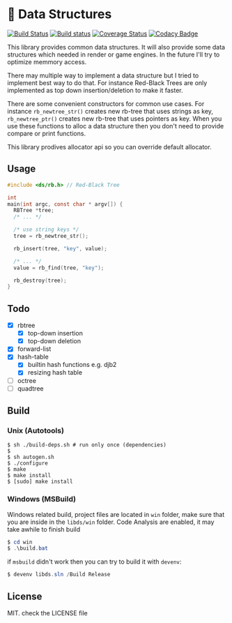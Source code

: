 # 🔗 Data Structures

[![Build Status](https://travis-ci.org/recp/ds.svg?branch=master)](https://travis-ci.org/recp/libds)
[![Build status](https://ci.appveyor.com/api/projects/status/yqpyll64woh39a23/branch/master?svg=true)](https://ci.appveyor.com/project/recp/libds/branch/master)
[![Coverage Status](https://coveralls.io/repos/github/recp/libds/badge.svg?branch=master)](https://coveralls.io/github/recp/libds?branch=master)
[![Codacy Badge](https://api.codacy.com/project/badge/Grade/50b73a3049b9497a97fe7468a9d79d08)](https://www.codacy.com/app/recp/libds?utm_source=github.com&amp;utm_medium=referral&amp;utm_content=recp/libds&amp;utm_campaign=Badge_Grade)

This library provides common data structures. It will also provide some data structures which needed in render or game engines. In the future I'll try to optimize memmory access. 

There may multiple way to implement a data structure but I tried to implement best way to do that. For instance Red-Black Trees are only implemented as top down insertion/deletion to make it faster. 

There are some convenient constructors for common use cases. For instance `rb_newtree_str()` creates new rb-tree that uses strings as key, `rb_newtree_ptr()` creates new rb-tree that uses pointers as key. When you use these functions to alloc a data structure then you don't need to provide compare or print functions. 

This library prodives allocator api so you can override default allocator. 

## Usage

```C
#include <ds/rb.h> // Red-Black Tree

int
main(int argc, const char * argv[]) {
  RBTree *tree;
  /* ... */

  /* use string keys */
  tree = rb_newtree_str();

  rb_insert(tree, "key", value);

  /* ... */
  value = rb_find(tree, "key");

  rb_destroy(tree);
}

```

## Todo
- [x] rbtree
   - [x] top-down insertion
   - [x] top-down deletion
- [x] forward-list
- [x] hash-table
   - [x] builtin hash functions e.g. djb2
   - [x] resizing hash table
- [ ] octree
- [ ] quadtree

## Build

### Unix (Autotools)

```text
$ sh ./build-deps.sh # run only once (dependencies)
$
$ sh autogen.sh
$ ./configure
$ make
$ make install
$ [sudo] make install
```

### Windows (MSBuild)
Windows related build, project files are located in `win` folder,
make sure that you are inside in the `libds/win` folder.
Code Analysis are enabled, it may take awhile to finish build

```Powershell
$ cd win
$ .\build.bat
```
if `msbuild` didn't work then you can try to build it with `devenv`:
```Powershell
$ devenv libds.sln /Build Release
```

## License
MIT. check the LICENSE file

